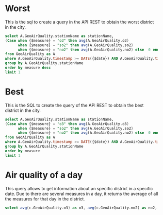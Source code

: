 # Worst

This is the sql to create a query in the API REST to obtain the worst district in the city.

```sql
select A.GeoAirQuality.stationName as stationName,
(Case when {$measure} = "o3" then avg(A.GeoAirQuality.o3) 
      when {$measure} = "so2" then avg(A.GeoAirQuality.so2)
      when {$measure} = "no2" then avg(A.GeoAirQuality.no2) else  0 end) as measure
from GeoAirQuality as A
where A.GeoAirQuality.timestamp >= DATE({$date}) AND A.GeoAirQuality.timestamp <= DATE({$date})
group by A.GeoAirQuality.stationName
order by measure desc
limit 1
```

# Best

This is the SQL to create the query of the API REST to obtain the best district in the city.

```sql
select A.GeoAirQuality.stationName as stationName,
(Case when {$measure} = "o3" then avg(A.GeoAirQuality.o3) 
      when {$measure} = "so2" then avg(A.GeoAirQuality.so2)
      when {$measure} = "no2" then avg(A.GeoAirQuality.no2) else  0 end) as measure
from GeoAirQuality as A
where A.GeoAirQuality.timestamp >= DATE({$date}) AND A.GeoAirQuality.timestamp <= DATE({$date})
group by A.GeoAirQuality.stationName
order by measure
limit 1
```

# Air quality of a day

This query allows to get information about an specific district in a specific date.
Due to there are several measures in a day, it returns the average of all the measures for that day in the district.

```sql
select avg(c.GeoAirQuality.o3) as o3, avg(c.GeoAirQuality.no2) as no2, avg(c.GeoAirQuality.so2) as so2 from GeoAirQuality as c where c.GeoAirQuality.timestamp >= DATE({$date}) AND c.GeoAirQuality.timestamp <= DATE({$date}) AND c.GeoAirQuality.stationName = {$stationName} group by GeoAirQuality.stationName
```

